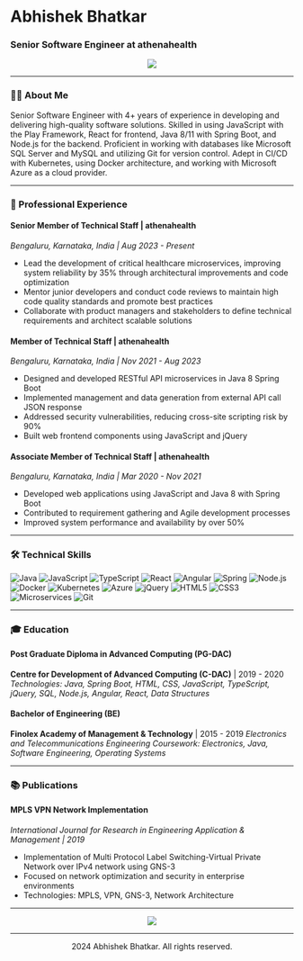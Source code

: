 # Abhishek Bhatkar

### Senior Software Engineer at athenahealth

<div align="center">
  <a href="https://linkedin.com/in/abhishek-bhatkar">
    <img src="https://img.shields.io/badge/LinkedIn-0077B5?style=for-the-badge&logo=linkedin&logoColor=white" />
  </a>
</div>

---

### 👨‍💻 About Me

Senior Software Engineer with 4+ years of experience in developing and delivering high-quality software solutions. Skilled in using JavaScript with the Play Framework, React for frontend, Java 8/11 with Spring Boot, and Node.js for the backend. Proficient in working with databases like Microsoft SQL Server and MySQL and utilizing Git for version control. Adept in CI/CD with Kubernetes, using Docker architecture, and working with Microsoft Azure as a cloud provider.

---

### 💼 Professional Experience

#### Senior Member of Technical Staff | athenahealth

*Bengaluru, Karnataka, India | Aug 2023 - Present*

- Lead the development of critical healthcare microservices, improving system reliability by 35% through architectural improvements and code optimization
- Mentor junior developers and conduct code reviews to maintain high code quality standards and promote best practices
- Collaborate with product managers and stakeholders to define technical requirements and architect scalable solutions

#### Member of Technical Staff | athenahealth

*Bengaluru, Karnataka, India | Nov 2021 - Aug 2023*

- Designed and developed RESTful API microservices in Java 8 Spring Boot
- Implemented management and data generation from external API call JSON response
- Addressed security vulnerabilities, reducing cross-site scripting risk by 90%
- Built web frontend components using JavaScript and jQuery

#### Associate Member of Technical Staff | athenahealth

*Bengaluru, Karnataka, India | Mar 2020 - Nov 2021*

- Developed web applications using JavaScript and Java 8 with Spring Boot
- Contributed to requirement gathering and Agile development processes
- Improved system performance and availability by over 50%

---

### 🛠️ Technical Skills

![Java](https://img.shields.io/badge/Java-ED8B00?style=flat&logo=openjdk&logoColor=white) ![JavaScript](https://img.shields.io/badge/JavaScript-F7DF1E?style=flat&logo=javascript&logoColor=black) ![TypeScript](https://img.shields.io/badge/TypeScript-007ACC?style=flat&logo=typescript&logoColor=white) ![React](https://img.shields.io/badge/React-20232A?style=flat&logo=react&logoColor=61DAFB) ![Angular](https://img.shields.io/badge/Angular-DD0031?style=flat&logo=angular&logoColor=white) ![Spring](https://img.shields.io/badge/Spring-6DB33F?style=flat&logo=spring&logoColor=white) ![Node.js](https://img.shields.io/badge/Node.js-43853D?style=flat&logo=node.js&logoColor=white) ![Docker](https://img.shields.io/badge/Docker-2496ED?style=flat&logo=docker&logoColor=white) ![Kubernetes](https://img.shields.io/badge/Kubernetes-326CE5?style=flat&logo=kubernetes&logoColor=white) ![Azure](https://img.shields.io/badge/Azure-0089D6?style=flat&logo=microsoft-azure&logoColor=white) ![jQuery](https://img.shields.io/badge/jQuery-0769AD?style=flat&logo=jquery&logoColor=white) ![HTML5](https://img.shields.io/badge/HTML5-E34F26?style=flat&logo=html5&logoColor=white) ![CSS3](https://img.shields.io/badge/CSS3-1572B6?style=flat&logo=css3&logoColor=white) ![Microservices](https://img.shields.io/badge/Microservices-black?style=flat&logo=microservices&logoColor=white) ![Git](https://img.shields.io/badge/Git-F05032?style=flat&logo=git&logoColor=white)

---

### 🎓 Education

#### Post Graduate Diploma in Advanced Computing (PG-DAC)

**Centre for Development of Advanced Computing (C-DAC)** | 2019 - 2020
*Technologies: Java, Spring Boot, HTML, CSS, JavaScript, TypeScript, jQuery, SQL, Node.js, Angular, React, Data Structures*

#### Bachelor of Engineering (BE)

**Finolex Academy of Management & Technology** | 2015 - 2019
*Electronics and Telecommunications Engineering*
*Coursework: Electronics, Java, Software Engineering, Operating Systems*

---

### 📚 Publications

#### MPLS VPN Network Implementation

*International Journal for Research in Engineering Application & Management | 2019*

- Implementation of Multi Protocol Label Switching-Virtual Private Network over IPv4 network using GNS-3
- Focused on network optimization and security in enterprise environments
- Technologies: MPLS, VPN, GNS-3, Network Architecture

---

<div align="center">
  <img src="https://github-readme-stats.vercel.app/api?username=abhishek-bhatkar&show_icons=true&count_private=true&hide_title=true&theme=dracula" />
</div>

---

<div align="center">
 2024 Abhishek Bhatkar. All rights reserved.
</div>
